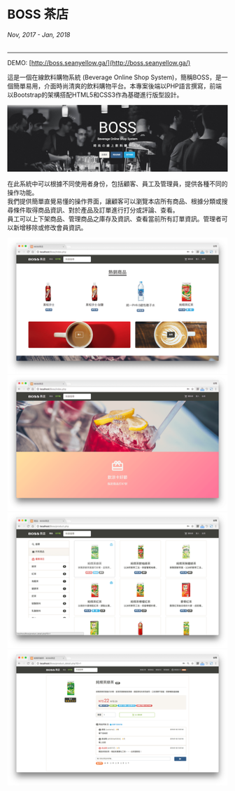 # BOSS 茶店
###### Nov, 2017 - Jan, 2018
---
DEMO: [http://boss.seanyellow.ga/](http://boss.seanyellow.ga/)

這是一個在線飲料購物系統 (Beverage Online Shop System)，簡稱BOSS，是一個簡單易用，介面時尚清爽的飲料購物平台。本專案後端以PHP語言撰寫，前端以Bootstrap的架構搭配HTML5和CSS3作為基礎進行版型設計。  

![](/static/img/boss/boss1.png)

在此系統中可以根據不同使用者身份，包括顧客、員工及管理員，提供各種不同的操作功能。  
我們提供簡單直覺易懂的操作界面，讓顧客可以瀏覽本店所有商品、根據分類或搜尋條件取得商品資訊、對於產品及訂單進行打分或評論、查看。  
員工可以上下架商品、管理商品之庫存及資訊、查看當前所有訂單資訊。管理者可以新增移除或修改會員資訊。

![隨機展示熱銷商品](/static/img/boss/boss2.png)
![顯示當前優惠活動](/static/img/boss/boss3.png)
![商品列表](/static/img/boss/boss4.png)
![商品詳情頁面](/static/img/boss/boss5.png)
